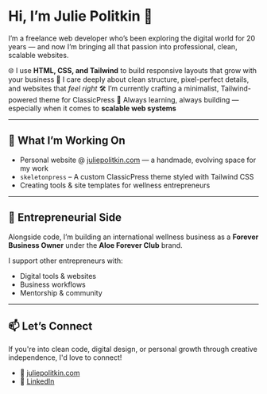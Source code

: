 # Hi, I’m Julie Politkin 👋

I’m a freelance web developer who’s been exploring the digital world for 20 years — and now I’m bringing all that passion into professional, clean, scalable websites.

🌐 I use **HTML, CSS, and Tailwind** to build responsive layouts that grow with your business 
🧩 I care deeply about clean structure, pixel-perfect details, and websites that *feel right* 
🛠️ I’m currently crafting a minimalist, Tailwind-powered theme for ClassicPress 
🚀 Always learning, always building — especially when it comes to **scalable web systems**

---

## 💼 What I’m Working On

- Personal website @ [juliepolitkin.com](https://juliepolitkin.com) — a handmade, evolving space for my work
- `skeletonpress` – A custom ClassicPress theme styled with Tailwind CSS
- Creating tools & site templates for wellness entrepreneurs

---

## 🌿 Entrepreneurial Side

Alongside code, I’m building an international wellness business as a **Forever Business Owner** under the **Aloe Forever Club** brand.

I support other entrepreneurs with:
- Digital tools & websites
- Business workflows
- Mentorship & community

---

## 📫 Let’s Connect

If you're into clean code, digital design, or personal growth through creative independence, I'd love to connect!

- 💌 [juliepolitkin.com](https://juliepolitkin.com)
- 💼 [LinkedIn](https://www.linkedin.com/in/juliepolitkin/)

